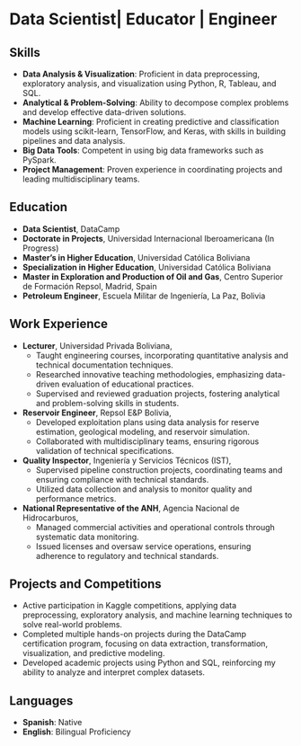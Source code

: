 # Data Scientist| Educator | Engineer

## Skills
- **Data Analysis & Visualization**: Proficient in data preprocessing, exploratory analysis, and visualization using Python, R, Tableau, and SQL.
- **Analytical & Problem-Solving**: Ability to decompose complex problems and develop effective data-driven solutions.
- **Machine Learning**: Proficient in creating predictive and classification models using scikit-learn, TensorFlow, and Keras, with skills in building pipelines and data analysis.
- **Big Data Tools**: Competent in using big data frameworks such as PySpark.
- **Project Management**: Proven experience in coordinating projects and leading multidisciplinary teams.

## Education
- **Data Scientist**, DataCamp
- **Doctorate in Projects**, Universidad Internacional Iberoamericana (In Progress)
- **Master’s in Higher Education**, Universidad Católica Boliviana
- **Specialization in Higher Education**, Universidad Católica Boliviana
- **Master in Exploration and Production of Oil and Gas**, Centro Superior de Formación Repsol, Madrid, Spain
- **Petroleum Engineer**, Escuela Militar de Ingeniería, La Paz, Bolivia

## Work Experience
- **Lecturer**, Universidad Privada Boliviana,
  - Taught engineering courses, incorporating quantitative analysis and technical documentation techniques.
  - Researched innovative teaching methodologies, emphasizing data-driven evaluation of educational practices.
  - Supervised and reviewed graduation projects, fostering analytical and problem-solving skills in students.
- **Reservoir Engineer**, Repsol E&P Bolivia,
  - Developed exploitation plans using data analysis for reserve estimation, geological modeling, and reservoir simulation.
  - Collaborated with multidisciplinary teams, ensuring rigorous validation of technical specifications.
- **Quality Inspector**, Ingeniería y Servicios Técnicos (IST),
  - Supervised pipeline construction projects, coordinating teams and ensuring compliance with technical standards.
  - Utilized data collection and analysis to monitor quality and performance metrics.
- **National Representative of the ANH**, Agencia Nacional de Hidrocarburos,
  - Managed commercial activities and operational controls through systematic data monitoring.
  - Issued licenses and oversaw service operations, ensuring adherence to regulatory and technical standards.


## Projects and Competitions
- Active participation in Kaggle competitions, applying data preprocessing, exploratory analysis, and machine learning techniques to solve real-world problems.
- Completed multiple hands-on projects during the DataCamp certification program, focusing on data extraction, transformation, visualization, and predictive modeling.
- Developed academic projects using Python and SQL, reinforcing my ability to analyze and interpret complex datasets.

## Languages
- **Spanish**: Native
- **English**: Bilingual Proficiency
